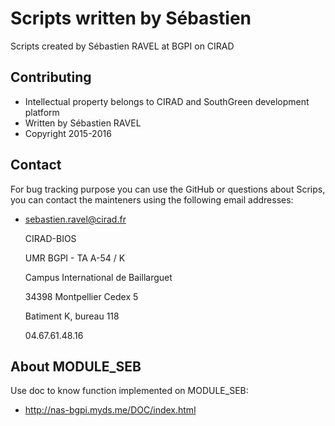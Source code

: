 Scripts written by Sébastien
===========

Scripts created by Sébastien RAVEL at BGPI on CIRAD

##  Contributing

* Intellectual property belongs to CIRAD and SouthGreen development platform
* Written by Sébastien RAVEL
* Copyright 2015-2016

## Contact

For bug tracking purpose you can use the GitHub or questions about Scrips, you can contact the mainteners using the following email addresses:

* sebastien.ravel@cirad.fr

	CIRAD-BIOS
	
	UMR BGPI - TA A-54 / K
	
	Campus International de Baillarguet
	
	34398 Montpellier Cedex 5
	
	Batiment K, bureau 118
	
	04.67.61.48.16

## About MODULE_SEB

Use doc to know function implemented on MODULE_SEB:
* http://nas-bgpi.myds.me/DOC/index.html
